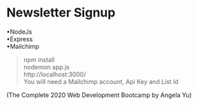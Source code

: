 # Newsletter Signup
•NodeJs  
•Express  
•Mailchimp  
  
>npm install  
>nodemon app.js  
>http://localhost:3000/  
>You will need a Mailchimp account, Api Key and List Id  
  
(The Complete 2020 Web Development Bootcamp by Angela Yu)
